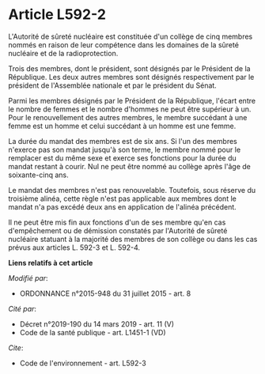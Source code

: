# Article L592-2

L'Autorité de sûreté nucléaire est constituée d'un collège de cinq membres nommés en raison de leur compétence dans les
domaines de la sûreté nucléaire et de la radioprotection. 

Trois des membres, dont le président, sont désignés par le Président de la République. Les deux autres membres sont désignés
respectivement par le président de l'Assemblée nationale et par le président du Sénat.

Parmi les membres désignés par le Président de la République, l'écart entre le nombre de femmes et le nombre d'hommes ne peut
être supérieur à un. Pour le renouvellement des autres membres, le membre succédant à une femme est un homme et celui
succédant à un homme est une femme. 

La durée du mandat des membres est de six ans. Si l'un des membres n'exerce pas son mandat jusqu'à son terme, le membre nommé
pour le remplacer est du même sexe et  exerce ses fonctions pour la durée du mandat restant à courir. Nul ne peut être nommé
au collège après l'âge de soixante-cinq ans. 

Le mandat des membres n'est pas renouvelable. Toutefois, sous réserve du troisième alinéa, cette règle n'est pas applicable
aux membres dont le mandat n'a pas excédé deux ans en application de l'alinéa précédent. 

Il ne peut être mis fin aux fonctions d'un de ses membre qu'en cas d'empêchement ou de démission constatés par l'Autorité de
sûreté nucléaire statuant à la majorité des membres de son collège ou dans les cas prévus aux articles L. 592-3 et L. 592-4.

**Liens relatifs à cet article**

_Modifié par_:

  - ORDONNANCE n°2015-948 du 31 juillet 2015 - art. 8

_Cité par_:

  - Décret n°2019-190 du 14 mars 2019 - art. 11 (V)
  - Code de la santé publique - art. L1451-1 (VD)

_Cite_:

  - Code de l'environnement - art. L592-3
